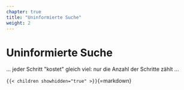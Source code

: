 ```yaml
---
chapter: true
title: "Uninformierte Suche"
weight: 2
---
```



# Uninformierte Suche

... jeder Schritt "kostet" gleich viel: nur die Anzahl der Schritte zählt ...


`{{< children showhidden="true" >}}`{=markdown}
